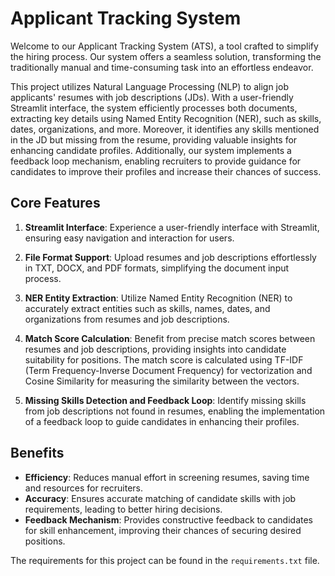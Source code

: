 # Applicant Tracking System
                                                                                                    
Welcome to our Applicant Tracking System (ATS), a tool crafted to simplify the hiring process. Our system offers a seamless solution, transforming the traditionally manual and time-consuming task into an effortless endeavor.

This project utilizes Natural Language Processing (NLP) to align job applicants' resumes with job descriptions (JDs). With a user-friendly Streamlit interface, the system efficiently processes both documents, extracting key details using Named Entity Recognition (NER), such as skills, dates, organizations, and more. Moreover, it identifies any skills mentioned in the JD but missing from the resume, providing valuable insights for enhancing candidate profiles. Additionally, our system implements a feedback loop mechanism, enabling recruiters to provide guidance for candidates to improve their profiles and increase their chances of success.

## Core Features

1. **Streamlit Interface**: Experience a user-friendly interface with Streamlit, ensuring easy navigation and interaction for users.

2. **File Format Support**: Upload resumes and job descriptions effortlessly in TXT, DOCX, and PDF formats, simplifying the document input process.

3. **NER Entity Extraction**: Utilize Named Entity Recognition (NER) to accurately extract entities such as skills, names, dates, and organizations from resumes and job descriptions.

4. **Match Score Calculation**: Benefit from precise match scores between resumes and job descriptions, providing insights into candidate suitability for positions. The match score is calculated using TF-IDF (Term Frequency-Inverse Document Frequency) for vectorization and Cosine Similarity for measuring the similarity between the vectors.

5. **Missing Skills Detection and Feedback Loop**: Identify missing skills from job descriptions not found in resumes, enabling the implementation of a feedback loop to guide candidates in enhancing their profiles.

## Benefits

- **Efficiency**: Reduces manual effort in screening resumes, saving time and resources for recruiters.
- **Accuracy**: Ensures accurate matching of candidate skills with job requirements, leading to better hiring decisions.
- **Feedback Mechanism**: Provides constructive feedback to candidates for skill enhancement, improving their chances of securing desired positions.

The requirements for this project can be found in the `requirements.txt` file.
